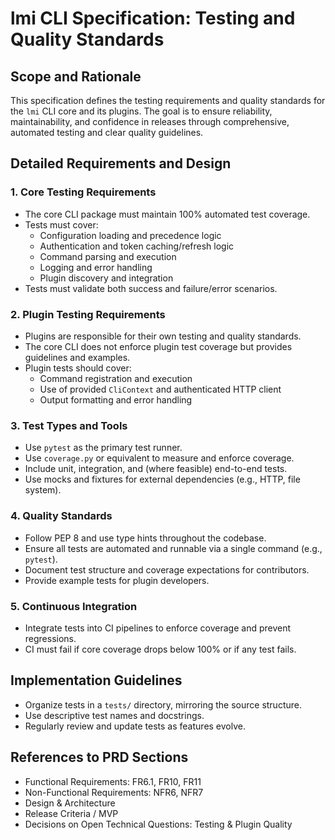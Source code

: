 # lmi CLI Specification: Testing and Quality Standards

## Scope and Rationale

This specification defines the testing requirements and quality standards for the `lmi` CLI core and its plugins. The goal is to ensure reliability, maintainability, and confidence in releases through comprehensive, automated testing and clear quality guidelines.

## Detailed Requirements and Design

### 1. Core Testing Requirements
- The core CLI package must maintain 100% automated test coverage.
- Tests must cover:
  - Configuration loading and precedence logic
  - Authentication and token caching/refresh logic
  - Command parsing and execution
  - Logging and error handling
  - Plugin discovery and integration
- Tests must validate both success and failure/error scenarios.

### 2. Plugin Testing Requirements
- Plugins are responsible for their own testing and quality standards.
- The core CLI does not enforce plugin test coverage but provides guidelines and examples.
- Plugin tests should cover:
  - Command registration and execution
  - Use of provided `CliContext` and authenticated HTTP client
  - Output formatting and error handling

### 3. Test Types and Tools
- Use `pytest` as the primary test runner.
- Use `coverage.py` or equivalent to measure and enforce coverage.
- Include unit, integration, and (where feasible) end-to-end tests.
- Use mocks and fixtures for external dependencies (e.g., HTTP, file system).

### 4. Quality Standards
- Follow PEP 8 and use type hints throughout the codebase.
- Ensure all tests are automated and runnable via a single command (e.g., `pytest`).
- Document test structure and coverage expectations for contributors.
- Provide example tests for plugin developers.

### 5. Continuous Integration
- Integrate tests into CI pipelines to enforce coverage and prevent regressions.
- CI must fail if core coverage drops below 100% or if any test fails.

## Implementation Guidelines
- Organize tests in a `tests/` directory, mirroring the source structure.
- Use descriptive test names and docstrings.
- Regularly review and update tests as features evolve.

## References to PRD Sections
- Functional Requirements: FR6.1, FR10, FR11
- Non-Functional Requirements: NFR6, NFR7
- Design & Architecture
- Release Criteria / MVP
- Decisions on Open Technical Questions: Testing & Plugin Quality 